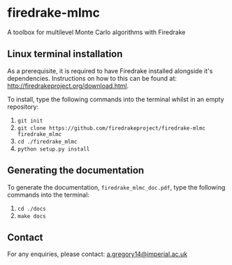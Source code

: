 # firedrake-mlmc
A toolbox for multilevel Monte Carlo algorithms with Firedrake

## Linux terminal installation
As a prerequisite, it is required to have Firedrake installed alongside it's dependencies. Instructions on how to this can be found at: http://firedrakeproject.org/download.html.

To install, type the following commands into the terminal whilst in an empty repository:

1. `git init`
2. `git clone https://github.com/firedrakeproject/firedrake-mlmc firedrake_mlmc`
3. `cd ./firedrake_mlmc`
4. `python setup.py install`

## Generating the documentation
To generate the documentation, `firedrake_mlmc_doc.pdf`, type the following commands into the terminal:

1. `cd ./docs`
2. `make docs`

## Contact
For any enquiries, please contact: a.gregory14@imperial.ac.uk
